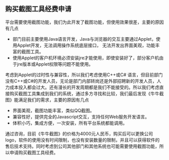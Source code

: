 ## 购买截图工具经费申请

平台需要使用截图功能，我们为此开发了截图功能，但使用效果很差，主要的原因有几点

* 部门目前主要使用Java语言开发，Java与浏览器的交互主要通过Applet，使用Applet开发，无法调用操作系统底层接口， 无法开发出界面美观，功能丰富的截图工具。
* 使用Applet的客户机环境必须安装jre才能使用，即使安装好了，部分客户机由于jre版本或Applet权限等问题不能使用。

考虑到Applet的过时性与兼容性，所以我们考虑使用C++或C# 语言，但目前部门没有C++或C#的开发人员，无论是部门内部转岗还是外部招聘新的开发人员，人力成本投入都会过大。还有漫长的开发周期都是我们不能接受的。所以我们考虑直接购买截图工具集成到我们的系统，通过多方寻找和比较，我们最后发现《牛牛截图》能满足我们的需求，主要的原因有几点

* 界面美观，截图功能丰富，类似QQ截图。
* 兼容性好，提供完全的Javascript交互，支持任何Web服务开发语言。
* 体积小巧，集成方便，一次安装，所有平台系统都能调用。

通过咨询，目前《牛牛截图》的价格为4000元人民币，购买后可以更换公司logo，软件的使用没有时间限制，也没有安装数量的限制，并且可以获得软件的售后技术支持。同时考虑到公司其他部门和其他系统也可能需要使用截图功能，所以申请购买截图工具经费。